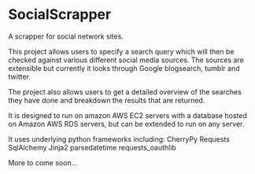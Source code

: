 SocialScrapper
==============

A scrapper for social network sites.

This project allows users to specify a search query which will then be checked against various different social media
sources. The sources are extensible but currently it looks through Google blogsearch, tumblr and twitter. 

The project also allows users to get a detailed overview of the searches they have done and breakdown the results 
that are returned.

It is designed to run on amazon AWS EC2 servers with a database hosted on Amazon AWS RDS servers, but can be extended
to run on any server.

It uses underlying python frameworks including:
CherryPy
Requests
SqlAlchemy
Jinja2
parsedatetime
requests_oauthlib


More to come soon...

